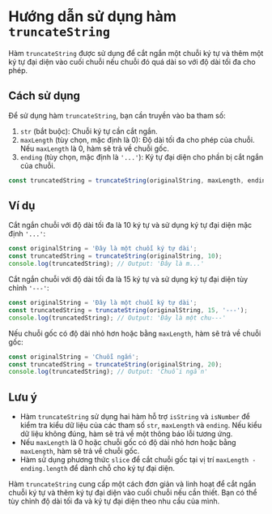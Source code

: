 # Hướng dẫn sử dụng hàm `truncateString`

Hàm `truncateString` được sử dụng để cắt ngắn một chuỗi ký tự và thêm một ký tự đại diện vào cuối chuỗi nếu chuỗi đó quá dài so với độ dài tối đa cho phép.

## Cách sử dụng

Để sử dụng hàm `truncateString`, bạn cần truyền vào ba tham số:

1. `str` (bắt buộc): Chuỗi ký tự cần cắt ngắn.
2. `maxLength` (tùy chọn, mặc định là 0): Độ dài tối đa cho phép của chuỗi. Nếu `maxLength` là 0, hàm sẽ trả về chuỗi gốc.
3. `ending` (tùy chọn, mặc định là `'...'`): Ký tự đại diện cho phần bị cắt ngắn của chuỗi.

```javascript
const truncatedString = truncateString(originalString, maxLength, ending);
```

## Ví dụ

Cắt ngắn chuỗi với độ dài tối đa là 10 ký tự và sử dụng ký tự đại diện mặc định `'...'`:

```javascript
const originalString = 'Đây là một chuỗi ký tự dài';
const truncatedString = truncateString(originalString, 10);
console.log(truncatedString); // Output: 'Đây là m...'
```

Cắt ngắn chuỗi với độ dài tối đa là 15 ký tự và sử dụng ký tự đại diện tùy chỉnh `'---'`:

```javascript
const originalString = 'Đây là một chuỗi ký tự dài';
const truncatedString = truncateString(originalString, 15, '---');
console.log(truncatedString); // Output: 'Đây là một chu---'
```

Nếu chuỗi gốc có độ dài nhỏ hơn hoặc bằng `maxLength`, hàm sẽ trả về chuỗi gốc:

```javascript
const originalString = 'Chuỗi ngắn';
const truncatedString = truncateString(originalString, 20);
console.log(truncatedString); // Output: 'Chuỗi ngắn'
```

## Lưu ý

- Hàm `truncateString` sử dụng hai hàm hỗ trợ `isString` và `isNumber` để kiểm tra kiểu dữ liệu của các tham số `str`, `maxLength` và `ending`. Nếu kiểu dữ liệu không đúng, hàm sẽ trả về một thông báo lỗi tương ứng.
- Nếu `maxLength` là 0 hoặc chuỗi gốc có độ dài nhỏ hơn hoặc bằng `maxLength`, hàm sẽ trả về chuỗi gốc.
- Hàm sử dụng phương thức `slice` để cắt chuỗi gốc tại vị trí `maxLength - ending.length` để dành chỗ cho ký tự đại diện.

Hàm `truncateString` cung cấp một cách đơn giản và linh hoạt để cắt ngắn chuỗi ký tự và thêm ký tự đại diện vào cuối chuỗi nếu cần thiết. Bạn có thể tùy chỉnh độ dài tối đa và ký tự đại diện theo nhu cầu của mình.
